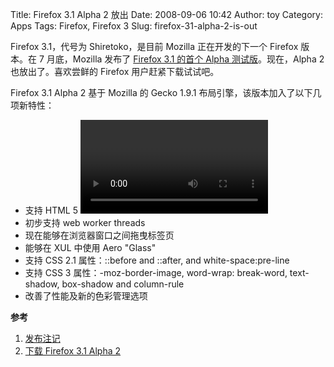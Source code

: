 Title: Firefox 3.1 Alpha 2 放出
Date: 2008-09-06 10:42
Author: toy
Category: Apps
Tags: Firefox, Firefox 3
Slug: firefox-31-alpha-2-is-out

Firefox 3.1，代号为 Shiretoko，是目前 Mozilla 正在开发的下一个 Firefox
版本。在 7 月底，Mozilla 发布了 [Firefox 3.1 的首个 Alpha
测试版](http://linuxtoy.org/archives/firefox-31-alpha-1.html)。现在，Alpha
2 也放出了。喜欢尝鲜的 Firefox 用户赶紧下载试试吧。

Firefox 3.1 Alpha 2 基于 Mozilla 的 Gecko 1.9.1
布局引擎，该版本加入了以下几项新特性：

-   支持 HTML 5 <video> 元素
-   初步支持 web worker threads
-   现在能够在浏览器窗口之间拖曳标签页
-   能够在 XUL 中使用 Aero "Glass"
-   支持 CSS 2.1 属性：::before and ::after, and white-space:pre-line
-   支持 CSS 3 属性：-moz-border-image, word-wrap: break-word,
    text-shadow, box-shadow and column-rule
-   改善了性能及新的色彩管理选项

**参考**

1.  [发布注记](http://www.mozilla.org/projects/firefox/3.1a2/releasenotes/)
2.  [下载 Firefox 3.1 Alpha
    2](http://download.mozilla.org/?product=shiretoko-alpha2&os=linux⟨=en-US)

